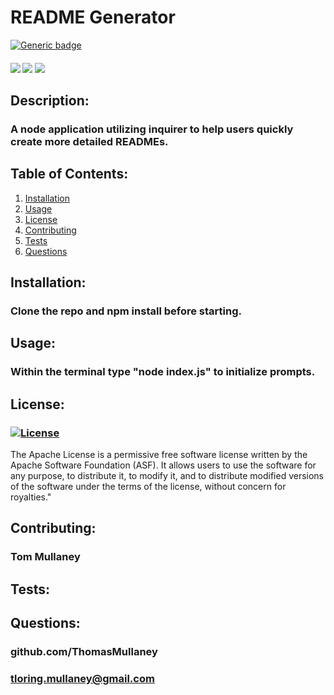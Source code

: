 # README Generator
[![Generic badge](https://img.shields.io/badge/<SUBJECT>-<STATUS>-<COLOR>.svg)](https://shields.io/)

<div>
  <h4>
    </a>
    <a href="https://github.com/ThomasMullaney/README-generator/stargazers"><img src="https://img.shields.io/github/stars/ThomasMullaney/README-Generator.svg?style=plasticr"/></a>
    <a href="https://github.com/ThomasMullaney/README-generator/commits/master"><img src="https://img.shields.io/github/last-commit/ThomasMullaney/README-Generator.svg?style=plasticr"/></a>
        <a href="https://github.com/ThomasMullaney/README-generator/commits/master"><img src="https://img.shields.io/github/commit-activity/y/ThomasMullaney/README-Generator.svg?style=plasticr"/></a>
</h4>

## Description:
### A node application utilizing inquirer to help users quickly create more detailed READMEs.

## Table of Contents:
     
 1. [Installation](#installation)
 2. [Usage](#usage)
 3. [License](#license)
 4. [Contributing](#contributing)
 5. [Tests](#tests)
 6. [Questions](#questions) 

 ## Installation: 
 ### Clone the repo and npm install before starting.

 ## Usage:
 ### Within the terminal type "node index.js" to initialize prompts.

 ## License:
 ### [![License](https://img.shields.io/badge/License-Apache%202.0-blue.svg)](https://opensource.org/licenses/Apache-2.0)
 The Apache License is a permissive free software license written by the Apache Software Foundation (ASF). It allows users to use the software for any purpose, to distribute it, to modify it, and to distribute modified versions of the software under the terms of the license, without concern for royalties."
    
 ## Contributing:
 ### Tom Mullaney

 ## Tests:
 ### 

    
 ## Questions:
 ### github.com/ThomasMullaney
 ### tloring.mullaney@gmail.com
    
